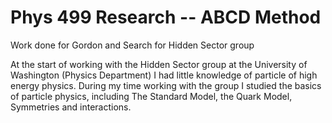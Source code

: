 # Phys 499 Research -- ABCD Method 
Work done for Gordon and Search for Hidden Sector group

At the start of working with the Hidden Sector group at the University of Washington (Physics Department) I had little knowledge of particle of high energy physics. During my time working with the group I studied the basics of particle physics, including The Standard Model, the Quark Model, Symmetries and interactions.
